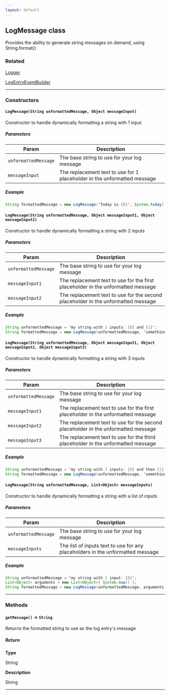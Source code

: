 ```yaml
---
layout: default
---
```

## LogMessage class

Provides the ability to generate string messages on demand, using String.format()

### Related

[Logger](Logger)


[LogEntryEventBuilder](LogEntryEventBuilder)

---
### Constructors
#### `LogMessage(String unformattedMessage, Object messageInput)`

Constructor to handle dynamically formatting a string with 1 input
##### Parameters
|Param|Description|
|-----|-----------|
|`unformattedMessage` |  The base string to use for your log message |
|`messageInput` |        The replacement text to use for 1 placeholder in the unformatted message |

##### Example
```java
String formattedMessage = new LogMessage('Today is {0}', System.today()).getMessage();
```

#### `LogMessage(String unformattedMessage, Object messageInput1, Object messageInput2)`

Constructor to handle dynamically formatting a string with 2 inputs
##### Parameters
|Param|Description|
|-----|-----------|
|`unformattedMessage` |  The base string to use for your log message |
|`messageInput1` |        The replacement text to use for the first placeholder in the unformatted message |
|`messageInput2` |        The replacement text to use for the second placeholder in the unformatted message |

##### Example
```java
String unformattedMessage = 'my string with 2 inputs: {0} and {1}';
String formattedMessage = new LogMessage(unformattedMessage, 'something', 'something else').getMessage();
```

#### `LogMessage(String unformattedMessage, Object messageInput1, Object messageInput2, Object messageInput3)`

Constructor to handle dynamically formatting a string with 3 inputs
##### Parameters
|Param|Description|
|-----|-----------|
|`unformattedMessage` |  The base string to use for your log message |
|`messageInput1` |        The replacement text to use for the first placeholder in the unformatted message |
|`messageInput2` |        The replacement text to use for the second placeholder in the unformatted message |
|`messageInput3` |        The replacement text to use for the third placeholder in the unformatted message |

##### Example
```java
String unformattedMessage = 'my string with 3 inputs: {0} and then {1} and finally {2}';
String formattedMessage = new LogMessage(unformattedMessage, 'something', 'something else', 'one more').getMessage();
```

#### `LogMessage(String unformattedMessage, List<Object> messageInputs)`

Constructor to handle dynamically formatting a string with a list of inputs
##### Parameters
|Param|Description|
|-----|-----------|
|`unformattedMessage` |  The base string to use for your log message |
|`messageInputs` |        The list of inputs text to use for any placeholders in the unformatted message |

##### Example
```java
String unformattedMessage = 'my string with 1 input: {0}';
List<Object> arguments = new List<Object>{ System.now() };
String formattedMessage = new LogMessage(unformattedMessage, arguments).getMessage();
```

---
### Methods
#### `getMessage()` → `String`

Returns the formatted string to use as the log entry's message

##### Return

**Type**

String

**Description**

String

---
